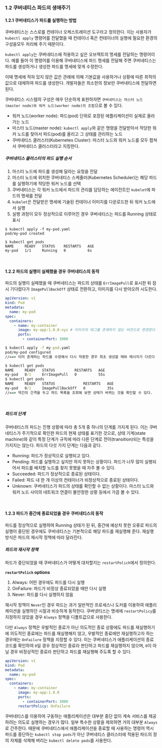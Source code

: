 ### 1.2 쿠버네티스 파드의 생애주기

#### 1.2.1 쿠버네티스가 파드를 실행하는 방법

쿠버네티스는 스스로를 컨테이너 오케스트레이션 도구라고 정의한다. 이는 사용자가 `kubectl apply` 명령어를 전달했을 때 컨테이너 혹은 컨테이너의 실행에 필요한 환경의 구성을모두 처리해 주기 때문이다.

`kubectl apply`는 쿠버네티스에 적용하고 싶은 오브젝트의 명세를 전달하는 명령어이다. 예를 들어 이 명령어를 이용해 쿠버네티스에 파드 명세를 전달해 주면 쿠버네티스는 파드를 생성하거나 생성한 파드를 명세에 맞게 수정한다.

이때 명세에 적혀 있지 않은 값은 관례에 의해 기본값을 사용하거나 상황에 따른 최적의 값으로 대체하여 파드를 생성한다. 개발자들은 최소한의 정보만 쿠버네티스에 전달하면 된다.

쿠버네티스 시스템의 구성은 매우 단순하게 표현하자면 `쿠버네티스는 마스터 노드(master node)와 워커 노드(worker node)의 조합`으로 볼 수 있다.

- 워커 노드(worker node): 파드(pod) 단위로 포장된 애플리케이션이 실제로 올라가는 노드
- 마스터 노드(master node): `kubectl apply`와 같은 명령을 전달받아서 적당한 워커 노드를 찾아서 파드(pod)를 올리고 그 상태를 관리하는 노드
- 쿠버네티스 클러스터(Kubernetes Cluster): 마스터 노드와 워커 노드를 모두 합쳐서 쿠버네티스 클러스터라고 지칭한다.

##### 쿠버네티스 클러스터의 파드 실행 순서

1. 마스터 노드에 파드를 생성해 달라는 요청을 전달
2. 마스터 노드에 위치한 쿠버네티스 스케줄러(Kubernetes Scheduler)는 해당 파드를 실행하기에 적당한 워커 노드를 선택
3. 쿠버네티스는 각 워커 노드에서 파드의 관리를 담당하는 에이전트인 `kubelet`에 파드의 명세를 전달
4. `kubelet`은 전달받은 명세에 기술된 컨테이너 이미지를 다운로드한 뒤 워커 노드에서 실행
5. 실행 과정이 모두 정상적으로 이루어진 경우 쿠버네티스는 파드를 Running 상태로 표시

```
$ kubectl apply -f my-pod.yaml
pod/my-pod created

$ kubectl get pods
NAME     READY   STATUS    RESTARTS   AGE
my-pod   1/1     Running   0          6s
```

<br/>

#### 1.2.2 파드의 실행이 실패했을 경우 쿠버네티스의 동작

파드의 실행이 실패했을 때 쿠버네티스는 파드의 상태를 `ErrImagePull`로 표시한 뒤 잠시 기다렸다가 `ImagePullBackOff` 상태로 전환하고, 이미지를 다시 받아오려 시도한다.

```yaml
apiVersion: v1
kind: Pod
metadata:
  name: my-pod
spec:
  containers:
    - name: my-container
      image: my-app:1.0.0-xyz # 이미지의 태그를 존재하지 않는 버전으로 변경한다
      ports:
        - containerPort: 3000
```

```cmd
$ kubectl apply -f my-pod.yaml
pod/my-pod configured
//==> 이미 존재하는 파드를 수정해서 다시 적용한 경우 최초 생성할 때와 메시지가 다르다

$ kubectl get pods
NAME     READY   STATUS         RESTARTS   AGE
my-pod   0/1     ErrImagePull   0          55s
$ kubectl get pods
NAME     READY   STATUS             RESTARTS   AGE
my-pod   0/1     ImagePullBackOff   0          35s
//==> 약간의 간격을 두고 파드 목록을 조회해 보면 상태가 바뀌는 것을 확인할 수 있다.
```

<br/>

##### 파드의 단계

쿠버네티스의 파드는 진행 상황에 따라 총 5개 중 하나의 단계를 가지게 된다. 이는 쿠버네티스가 주기적으로 확인한 파드의 현재 상태를 표기한 것으로, 상태 기계(state machine)와 같이 특정 단계가 규칙에 따라 다른 단계로 전이(transition)되는 특성을 가지지는 않는다. 파드의 다섯 가지 단계는 다음과 같다.

- Running: 파드가 정상적으로 실행되고 있다.
- Pending: 파드를 실행하고 싶지만 하지 못하는 상황이다. 파드가 너무 많이 실행되어서 파드를 배치할 노드를 찾지 못했을 때 자주 볼 수 있다.
- Succeeded: 파드가 정상적으로 종료된 상태이다.
- Failed: 파드 내 한 개 이상의 컨테이너가 비정상적으로 종료된 상태이다.
- Unknown: 쿠버네티스가 파드의 상태를 확인할 수 없는 상황이다. 마스터 노드와 워커 노드 사이의 네트워크 연결이 불안정한 상황 등에서 가끔 볼 수 있다.

<br/>

#### 1.2.3 파드가 중간에 종료되었을 경우 쿠버네티스의 동작

파드를 정상적으로 실행하여 Running 상태가 된 뒤, 중간에 예상치 못한 오류로 파드의 실행이 중단된 경우에도 쿠버네티스는 기본적으로 해당 파드를 재실행해 준다. 재실행 방식은 파드의 재시작 정책에 따라 달라진다.

##### 파드의 재시작 정책

파드가 중단되었을 때 쿠버네티스가 어떻게 대처할지는 `restartPolich`에서 정의한다.

**`restartPolich` options**

1. Always: 어떤 경우에도 파드를 다시 실행
2. OnFailure: 파드가 비정상 종료되었을 때만 다시 실행
3. Never: 파드를 다시 실행하지 않음

재시작 정책이 `Never`인 경우 파드는 과거 일반적인 프로세스나 도커를 이용하여 애플리케이션을 실행하던 시절과 비슷하게 동작한다. 쿠버넷티스는 명세에 `restartPolicy`를 지정하지 않았을 경우 `Always` 정책을 디폴트값으로 사용한다.

다만 `Always` 정책은 우발적인 종료가 아닌 의도적인 종료 상황에도 파드를 재실행하기에 의도적인 종료에는 파드를 재실행해지 않고, 우발적인 종료에만 재실행하고자 하는 경우에는 `OnFailure` 정책을 지정할 수 있다.
이는 쿠버네티스가 애플리케이션의 종료 코드를 확인하여 `0`일 경우 정상적인 종료라 판단하고 파드를 재실행하지 않으며, `0`이 아닐 경우 비정상적인 종료라 판단하고 파드를 재실행해 주도록 할 수 있다.

```yaml
apiVersion: v1
kind: Pod
metadata:
  name: my-pod
spec:
  containers:
    - name: my-container
      image: my-app:1.0.0
      ports:
        - containerPort: 3000
      restartPolicy: OnFailure
```

쿠버네티스를 이용하여 구동하는 애플리케이션은 대부분 중단 없이 계속 서비스를 제공하려는 의도로 실행하는 경우가 많다. 일부 특수한 상황을 제외하면 거의 대부분 `Always`로 간주한다. 때문에 쿠버네티스에서 애플리케이션을 종료할 때 사용하는 명령어 역시 파드를 중단하는 `kubectl stop pods`가 아닌 쿠버네티스 클러스터에 적용된 파드의 정의 자체를 삭제해 버리는 `kubectl delete pods`를 사용한다.

<br/>
